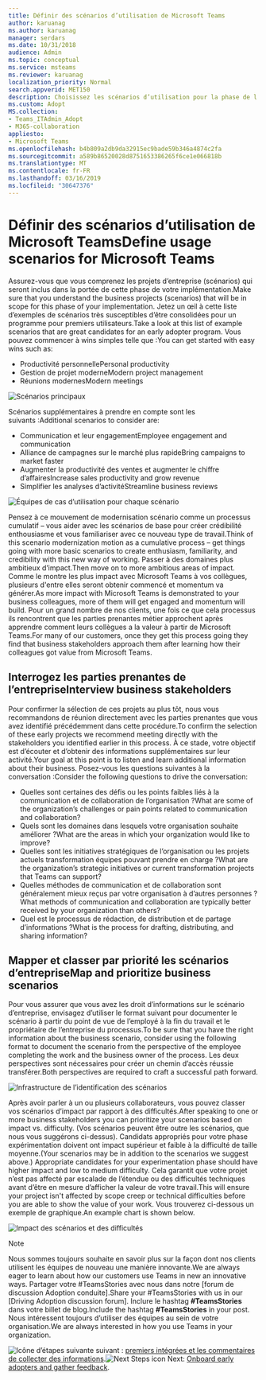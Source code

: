 ```yaml
---
title: Définir des scénarios d’utilisation de Microsoft Teams
author: karuanag
ms.author: karuanag
manager: serdars
ms.date: 10/31/2018
audience: Admin
ms.topic: conceptual
ms.service: msteams
ms.reviewer: karuanag
localization_priority: Normal
search.appverid: MET150
description: Choisissez les scénarios d’utilisation pour la phase de l’expérience de l’adoption de vos équipes.
ms.custom: Adopt
MS.collection:
- Teams_ITAdmin_Adopt
- M365-collaboration
appliesto:
- Microsoft Teams
ms.openlocfilehash: b4b809a2db9da32915ec9bade59b346a4874c2fa
ms.sourcegitcommit: a589b86520028d8751653386265f6ce1e066818b
ms.translationtype: MT
ms.contentlocale: fr-FR
ms.lasthandoff: 03/16/2019
ms.locfileid: "30647376"
---
```

# <a name="define-usage-scenarios-for-microsoft-teams"></a><span data-ttu-id="b81eb-103">Définir des scénarios d’utilisation de Microsoft Teams</span><span class="sxs-lookup"><span data-stu-id="b81eb-103">Define usage scenarios for Microsoft Teams</span></span>

<span data-ttu-id="b81eb-104">Assurez-vous que vous comprenez les projets d’entreprise (scénarios) qui seront inclus dans la portée de cette phase de votre implémentation.</span><span class="sxs-lookup"><span data-stu-id="b81eb-104">Make sure that you understand the business projects (scenarios) that will be in scope for this phase of your implementation.</span></span> <span data-ttu-id="b81eb-105">Jetez un œil à cette liste d’exemples de scénarios très susceptibles d’être consolidées pour un programme pour premiers utilisateurs.</span><span class="sxs-lookup"><span data-stu-id="b81eb-105">Take a look at this list of example scenarios that are great candidates for an early adopter program.</span></span> <span data-ttu-id="b81eb-106">Vous pouvez commencer à wins simples telle que :</span><span class="sxs-lookup"><span data-stu-id="b81eb-106">You can get started with easy wins such as:</span></span>

- <span data-ttu-id="b81eb-107">Productivité personnelle</span><span class="sxs-lookup"><span data-stu-id="b81eb-107">Personal productivity</span></span>
- <span data-ttu-id="b81eb-108">Gestion de projet moderne</span><span class="sxs-lookup"><span data-stu-id="b81eb-108">Modern project management</span></span>
- <span data-ttu-id="b81eb-109">Réunions modernes</span><span class="sxs-lookup"><span data-stu-id="b81eb-109">Modern meetings</span></span>

![Scénarios principaux](media/teams-adoption-modernizing-core-scenarios.png)

<span data-ttu-id="b81eb-111">Scénarios supplémentaires à prendre en compte sont les suivants :</span><span class="sxs-lookup"><span data-stu-id="b81eb-111">Additional scenarios to consider are:</span></span>

- <span data-ttu-id="b81eb-112">Communication et leur engagement</span><span class="sxs-lookup"><span data-stu-id="b81eb-112">Employee engagement and communication</span></span>
- <span data-ttu-id="b81eb-113">Alliance de campagnes sur le marché plus rapide</span><span class="sxs-lookup"><span data-stu-id="b81eb-113">Bring campaigns to market faster</span></span>
- <span data-ttu-id="b81eb-114">Augmenter la productivité des ventes et augmenter le chiffre d’affaires</span><span class="sxs-lookup"><span data-stu-id="b81eb-114">Increase sales productivity and grow revenue</span></span>
- <span data-ttu-id="b81eb-115">Simplifier les analyses d’activité</span><span class="sxs-lookup"><span data-stu-id="b81eb-115">Streamline business reviews</span></span>

![Équipes de cas d’utilisation pour chaque scénario](media/teams-adoption-use-cases.png)

<span data-ttu-id="b81eb-117">Pensez à ce mouvement de modernisation scénario comme un processus cumulatif – vous aider avec les scénarios de base pour créer crédibilité enthousiasme et vous familiariser avec ce nouveau type de travail.</span><span class="sxs-lookup"><span data-stu-id="b81eb-117">Think of this scenario modernization motion as a cumulative process – get things going with more basic scenarios to create enthusiasm, familiarity, and credibility with this new way of working.</span></span> <span data-ttu-id="b81eb-118">Passer à des domaines plus ambitieux d’impact.</span><span class="sxs-lookup"><span data-stu-id="b81eb-118">Then move on to more ambitious areas of impact.</span></span> <span data-ttu-id="b81eb-119">Comme le montre les plus impact avec Microsoft Teams à vos collègues, plusieurs d'entre elles seront obtenir commencé et momentum va générer.</span><span class="sxs-lookup"><span data-stu-id="b81eb-119">As more impact with Microsoft Teams is demonstrated to your business colleagues, more of them will get engaged and momentum will build.</span></span> <span data-ttu-id="b81eb-120">Pour un grand nombre de nos clients, une fois ce que cela processus ils rencontrent que les parties prenantes métier approchent après apprendre comment leurs collègues a la valeur à partir de Microsoft Teams.</span><span class="sxs-lookup"><span data-stu-id="b81eb-120">For many of our customers, once they get this process going they find that business stakeholders approach them after learning how their colleagues got value from Microsoft Teams.</span></span>

## <a name="interview-business-stakeholders"></a><span data-ttu-id="b81eb-121">Interrogez les parties prenantes de l’entreprise</span><span class="sxs-lookup"><span data-stu-id="b81eb-121">Interview business stakeholders</span></span>

<span data-ttu-id="b81eb-122">Pour confirmer la sélection de ces projets au plus tôt, nous vous recommandons de réunion directement avec les parties prenantes que vous avez identifié précédemment dans cette procédure.</span><span class="sxs-lookup"><span data-stu-id="b81eb-122">To confirm the selection of these early projects we recommend meeting directly with the stakeholders you identified earlier in this process.</span></span> <span data-ttu-id="b81eb-123">À ce stade, votre objectif est d’écouter et d’obtenir des informations supplémentaires sur leur activité.</span><span class="sxs-lookup"><span data-stu-id="b81eb-123">Your goal at this point is to listen and learn additional information about their business.</span></span> <span data-ttu-id="b81eb-124">Posez-vous les questions suivantes à la conversation :</span><span class="sxs-lookup"><span data-stu-id="b81eb-124">Consider the following questions to drive the conversation:</span></span>

- <span data-ttu-id="b81eb-125">Quelles sont certaines des défis ou les points faibles liés à la communication et de collaboration de l’organisation ?</span><span class="sxs-lookup"><span data-stu-id="b81eb-125">What are some of the organization’s challenges or pain points related to communication and collaboration?</span></span>
- <span data-ttu-id="b81eb-126">Quels sont les domaines dans lesquels votre organisation souhaite améliorer ?</span><span class="sxs-lookup"><span data-stu-id="b81eb-126">What are the areas in which your organization would like to improve?</span></span>
- <span data-ttu-id="b81eb-127">Quelles sont les initiatives stratégiques de l’organisation ou les projets actuels transformation équipes pouvant prendre en charge ?</span><span class="sxs-lookup"><span data-stu-id="b81eb-127">What are the organization’s strategic initiatives or current transformation projects that Teams can support?</span></span>
- <span data-ttu-id="b81eb-128">Quelles méthodes de communication et de collaboration sont généralement mieux reçus par votre organisation à d’autres personnes ?</span><span class="sxs-lookup"><span data-stu-id="b81eb-128">What methods of communication and collaboration are typically better received by your organization than others?</span></span>
- <span data-ttu-id="b81eb-129">Quel est le processus de rédaction, de distribution et de partage d’informations ?</span><span class="sxs-lookup"><span data-stu-id="b81eb-129">What is the process for drafting, distributing, and sharing information?</span></span>

## <a name="map-and-prioritize-business-scenarios"></a><span data-ttu-id="b81eb-130">Mapper et classer par priorité les scénarios d’entreprise</span><span class="sxs-lookup"><span data-stu-id="b81eb-130">Map and prioritize business scenarios</span></span>

<span data-ttu-id="b81eb-131">Pour vous assurer que vous avez les droit d’informations sur le scénario d’entreprise, envisagez d’utiliser le format suivant pour documenter le scénario à partir du point de vue de l’employé à la fin du travail et le propriétaire de l’entreprise du processus.</span><span class="sxs-lookup"><span data-stu-id="b81eb-131">To be sure that you have the right information about the business scenario, consider using the following format to document the scenario from the perspective of the employee completing the work and the business owner of the process.</span></span> <span data-ttu-id="b81eb-132">Les deux perspectives sont nécessaires pour créer un chemin d’accès réussie transférer.</span><span class="sxs-lookup"><span data-stu-id="b81eb-132">Both perspectives are required to craft a successful path forward.</span></span>

![Infrastructure de l’identification des scénarios](media/teams-adoption-identify-scenarios.png)

<span data-ttu-id="b81eb-134">Après avoir parler à un ou plusieurs collaborateurs, vous pouvez classer vos scénarios d’impact par rapport à des difficultés.</span><span class="sxs-lookup"><span data-stu-id="b81eb-134">After speaking to one or more business stakeholders you can prioritize your scenarios based on impact vs. difficulty.</span></span> <span data-ttu-id="b81eb-135">(Vos scénarios peuvent être outre les scénarios, que nous vous suggérons ci-dessus). Candidats appropriés pour votre phase expérimentation doivent ont impact supérieur et faible à la difficulté de taille moyenne.</span><span class="sxs-lookup"><span data-stu-id="b81eb-135">(Your scenarios may be in addition to the scenarios we suggest above.) Appropriate candidates for your experimentation phase should have higher impact and low to medium difficulty.</span></span> <span data-ttu-id="b81eb-136">Cela garantit que votre projet n’est pas affecté par escalade de l’étendue ou des difficultés techniques avant d’être en mesure d’afficher la valeur de votre travail.</span><span class="sxs-lookup"><span data-stu-id="b81eb-136">This will ensure your project isn't affected by scope creep or technical difficulties before you are able to show the value of your work.</span></span> <span data-ttu-id="b81eb-137">Vous trouverez ci-dessous un exemple de graphique.</span><span class="sxs-lookup"><span data-stu-id="b81eb-137">An example chart is shown below.</span></span>

![Impact des scénarios et des difficultés](media/teams-adoption-impact-difficulty.png)

> [!Note]
> <span data-ttu-id="b81eb-139">Nous sommes toujours souhaite en savoir plus sur la façon dont nos clients utilisent les équipes de nouveau une manière innovante.</span><span class="sxs-lookup"><span data-stu-id="b81eb-139">We are always eager to learn about how our customers use Teams in new an innovative ways.</span></span> <span data-ttu-id="b81eb-140">Partager votre #TeamsStories avec nous dans notre [forum de discussion Adoption conduite].</span><span class="sxs-lookup"><span data-stu-id="b81eb-140">Share your #TeamsStories with us in our [Driving Adoption discussion forum].</span></span> <span data-ttu-id="b81eb-141">Inclure le hashtag **#TeamsStories** dans votre billet de blog.</span><span class="sxs-lookup"><span data-stu-id="b81eb-141">Include the hashtag **#TeamsStories** in your post.</span></span> <span data-ttu-id="b81eb-142">Nous intéressent toujours d’utiliser des équipes au sein de votre organisation.</span><span class="sxs-lookup"><span data-stu-id="b81eb-142">We are always interested in how you use Teams in your organization.</span></span>

<span data-ttu-id="b81eb-143">![Icône d’étapes suivante](media/teams-adoption-next-icon.png) suivant : [premiers intégrées et les commentaires de collecter des informations](teams-adoption-onboard-early-adopters.md).</span><span class="sxs-lookup"><span data-stu-id="b81eb-143">![Next Steps icon](media/teams-adoption-next-icon.png) Next: [Onboard early adopters and gather feedback](teams-adoption-onboard-early-adopters.md).</span></span>